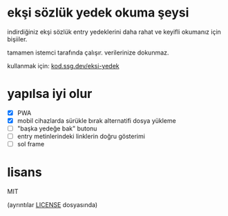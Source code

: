 # ekşi sözlük yedek okuma şeysi

indirdiğiniz ekşi sözlük entry yedeklerini daha rahat ve keyifli okumanız için bişiiler.

tamamen istemci tarafında çalışır. verilerinize dokunmaz.

kullanmak için: [kod.ssg.dev/eksi-yedek](https://kod.ssg.dev/eksi-yedek)

# yapılsa iyi olur

- [X] PWA
- [X] mobil cihazlarda sürükle bırak alternatifi dosya yükleme
- [ ] "başka yedeğe bak" butonu
- [ ] entry metinlerindeki linklerin doğru gösterimi
- [ ] sol frame

# lisans

MIT 

(ayrıntılar [LICENSE](LICENSE) dosyasında)

